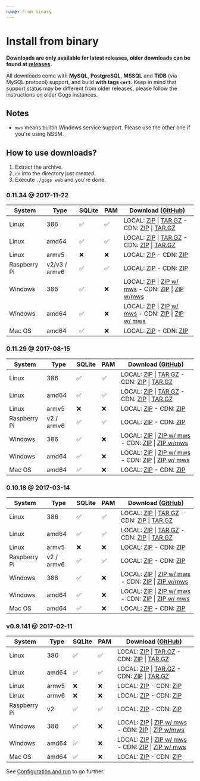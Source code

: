 ```yaml
---
name: From binary
---
```


# Install from binary

**Downloads are only available for latest releases, older downloads can be found at [releases](https://github.com/gogits/gogs/releases).**

All downloads come with **MySQL**, **PostgreSQL**, **MSSQL** and **TiDB** (via MySQL protocol) support, and build **with tags `cert`**. Keep in mind that support status may be different from older releases, please follow the instructions on older Gogs instances.

## Notes

- `mws` means builtin Windows service support. Please use the other one if you're using NSSM.

## How to use downloads?

1. Extract the archive.
2. `cd` into the directory just created.
3. Execute `./gogs web` and you're done.

### 0.11.34 @ 2017-11-22

|System|Type|SQLite|PAM|Download ([GitHub](https://github.com/gogits/gogs/releases/tag/v0.11.34))|
|------|----|------|---|--------|
|Linux|386|✅|✅|LOCAL: [ZIP](https://dl.gogs.io/0.11.34/linux_386.zip) \| [TAR.GZ](https://dl.gogs.io/0.11.34/linux_386.tar.gz) - CDN: [ZIP](https://cdn.gogs.io/0.11.34/linux_386.zip) \| [TAR.GZ](https://cdn.gogs.io/0.11.34/linux_386.tar.gz)|
|Linux|amd64|✅|✅|LOCAL: [ZIP](https://dl.gogs.io/0.11.34/linux_amd64.zip) \| [TAR.GZ](https://dl.gogs.io/0.11.34/linux_amd64.tar.gz) - CDN: [ZIP](https://cdn.gogs.io/0.11.34/linux_amd64.zip) \| [TAR.GZ](https://cdn.gogs.io/0.11.34/linux_amd64.tar.gz)|
|Linux|armv5|❌|❌|LOCAL: [ZIP](https://dl.gogs.io/0.11.34/linux_armv5.zip) - CDN: [ZIP](https://cdn.gogs.io/0.11.34/linux_armv5.zip)|
|Raspberry Pi|v2/v3 / armv6|✅|✅|LOCAL: [ZIP](https://dl.gogs.io/0.11.34/raspi2_armv6.zip) - CDN: [ZIP](https://cdn.gogs.io/0.11.34/raspi2_armv6.zip)|
|Windows|386|✅|❌|LOCAL: [ZIP](https://dl.gogs.io/0.11.34/windows_386.zip) \| [ZIP w/ mws](https://dl.gogs.io/0.11.34/windows_386_mws.zip) - CDN: [ZIP](https://cdn.gogs.io/0.11.34/windows_386.zip) \| [ZIP w/mws](https://cdn.gogs.io/0.11.34/windows_386_mws.zip)|
|Windows|amd64|✅|❌|LOCAL: [ZIP](https://dl.gogs.io/0.11.34/windows_amd64.zip) \| [ZIP w/ mws](https://dl.gogs.io/0.11.34/windows_amd64_mws.zip) - CDN: [ZIP](https://cdn.gogs.io/0.11.34/windows_amd64.zip) \| [ZIP w/ mws](https://cdn.gogs.io/0.11.34/windows_amd64_mws.zip)|
|Mac OS|amd64|✅|❌|LOCAL: [ZIP](https://dl.gogs.io/0.11.34/darwin_amd64.zip) - CDN: [ZIP](https://cdn.gogs.io/0.11.34/darwin_amd64.zip)|

### 0.11.29 @ 2017-08-15

|System|Type|SQLite|PAM|Download ([GitHub](https://github.com/gogits/gogs/releases/tag/v0.11.29))|
|------|----|------|---|--------|
|Linux|386|✅|✅|LOCAL: [ZIP](https://dl.gogs.io/0.11.29/linux_386.zip) \| [TAR.GZ](https://dl.gogs.io/0.11.29/linux_386.tar.gz) - CDN: [ZIP](https://cdn.gogs.io/0.11.29/linux_386.zip) \| [TAR.GZ](https://cdn.gogs.io/0.11.29/linux_386.tar.gz)|
|Linux|amd64|✅|✅|LOCAL: [ZIP](https://dl.gogs.io/0.11.29/linux_amd64.zip) \| [TAR.GZ](https://dl.gogs.io/0.11.29/linux_amd64.tar.gz) - CDN: [ZIP](https://cdn.gogs.io/0.11.29/linux_amd64.zip) \| [TAR.GZ](https://cdn.gogs.io/0.11.29/linux_amd64.tar.gz)|
|Linux|armv5|❌|❌|LOCAL: [ZIP](https://dl.gogs.io/0.11.29/linux_armv5.zip) - CDN: [ZIP](https://cdn.gogs.io/0.11.29/linux_armv5.zip)|
|Raspberry Pi|v2 / armv6|✅|✅|LOCAL: [ZIP](https://dl.gogs.io/0.11.29/raspi2_armv6.zip) - CDN: [ZIP](https://cdn.gogs.io/0.11.29/raspi2_armv6.zip)|
|Windows|386|✅|❌|LOCAL: [ZIP](https://dl.gogs.io/0.11.29/windows_386.zip) \| [ZIP w/ mws](https://dl.gogs.io/0.11.29/windows_386_mws.zip) - CDN: [ZIP](https://cdn.gogs.io/0.11.29/windows_386.zip) \| [ZIP w/mws](https://cdn.gogs.io/0.11.29/windows_386_mws.zip)|
|Windows|amd64|✅|❌|LOCAL: [ZIP](https://dl.gogs.io/0.11.29/windows_amd64.zip) \| [ZIP w/ mws](https://dl.gogs.io/0.11.29/windows_amd64_mws.zip) - CDN: [ZIP](https://cdn.gogs.io/0.11.29/windows_amd64.zip) \| [ZIP w/ mws](https://cdn.gogs.io/0.11.29/windows_amd64_mws.zip)|
|Mac OS|amd64|✅|❌|LOCAL: [ZIP](https://dl.gogs.io/0.11.29/darwin_amd64.zip) - CDN: [ZIP](https://cdn.gogs.io/0.11.29/darwin_amd64.zip)|

### 0.10.18 @ 2017-03-14

|System|Type|SQLite|PAM|Download ([GitHub](https://github.com/gogits/gogs/releases/tag/v0.10.18))|
|------|----|------|---|--------|
|Linux|386|✅|✅|LOCAL: [ZIP](https://dl.gogs.io/0.10.18/linux_386.zip) \| [TAR.GZ](https://dl.gogs.io/0.10.18/linux_386.tar.gz) - CDN: [ZIP](https://cdn.gogs.io/0.10.18/linux_386.zip) \| [TAR.GZ](https://cdn.gogs.io/0.10.18/linux_386.tar.gz)|
|Linux|amd64|✅|✅|LOCAL: [ZIP](https://dl.gogs.io/0.10.18/linux_amd64.zip) \| [TAR.GZ](https://dl.gogs.io/0.10.18/linux_amd64.tar.gz) - CDN: [ZIP](https://cdn.gogs.io/0.10.18/linux_amd64.zip) \| [TAR.GZ](https://cdn.gogs.io/0.10.18/linux_amd64.tar.gz)|
|Linux|armv5|❌|❌|LOCAL: [ZIP](https://dl.gogs.io/0.10.18/linux_armv5.zip) - CDN: [ZIP](https://cdn.gogs.io/0.10.18/linux_armv5.zip)|
|Raspberry Pi|v2 / armv6|✅|✅|LOCAL: [ZIP](https://dl.gogs.io/0.10.18/raspi2_armv6.zip) - CDN: [ZIP](https://cdn.gogs.io/0.10.18/raspi2_armv6.zip)|
|Windows|386|✅|❌|LOCAL: [ZIP](https://dl.gogs.io/0.10.18/windows_386.zip) \| [ZIP w/ mws](https://dl.gogs.io/0.10.18/windows_386_mws.zip) - CDN: [ZIP](https://cdn.gogs.io/0.10.18/windows_386.zip) \| [ZIP w/mws](https://cdn.gogs.io/0.10.18/windows_386_mws.zip)|
|Windows|amd64|✅|❌|LOCAL: [ZIP](https://dl.gogs.io/0.10.18/windows_amd64.zip) \| [ZIP w/ mws](https://dl.gogs.io/0.10.18/windows_amd64_mws.zip) - CDN: [ZIP](https://cdn.gogs.io/0.10.18/windows_amd64.zip) \| [ZIP w/ mws](https://cdn.gogs.io/0.10.18/windows_amd64_mws.zip)|
|Mac OS|amd64|✅|❌|LOCAL: [ZIP](https://dl.gogs.io/0.10.18/darwin_amd64.zip) - CDN: [ZIP](https://cdn.gogs.io/0.10.18/darwin_amd64.zip)|

### v0.9.141 @ 2017-02-11

|System|Type|SQLite|PAM|Download ([GitHub](https://github.com/gogits/gogs/releases/tag/v0.9.141))|
|------|----|------|---|--------|
|Linux|386|✅|✅|LOCAL: [ZIP](https://dl.gogs.io/gogs_v0.9.141_linux_386.zip) \| [TAR.GZ](https://dl.gogs.io/gogs_v0.9.141_linux_386.tar.gz) - CDN: [ZIP](https://cdn.gogs.io/gogs_v0.9.141_linux_386.zip) \| [TAR.GZ](https://cdn.gogs.io/gogs_v0.9.141_linux_386.tar.gz)|
|Linux|amd64|✅|✅|LOCAL: [ZIP](https://dl.gogs.io/gogs_v0.9.141_linux_amd64.zip) \| [TAR.GZ](https://dl.gogs.io/gogs_v0.9.141_linux_amd64.tar.gz) - CDN: [ZIP](https://cdn.gogs.io/gogs_v0.9.141_linux_amd64.zip) \| [TAR.GZ](https://cdn.gogs.io/gogs_v0.9.141_linux_amd64.tar.gz)|
|Linux|armv5|❌|❌|LOCAL: [ZIP](https://dl.gogs.io/gogs_v0.9.141_linux_armv5.zip) - CDN: [ZIP](https://cdn.gogs.io/gogs_v0.9.141_linux_armv5.zip)|
|Linux|armv6|❌|❌|LOCAL: [ZIP](https://dl.gogs.io/gogs_v0.9.141_linux_armv6.zip) - CDN: [ZIP](https://cdn.gogs.io/gogs_v0.9.141_linux_armv6.zip)|
|Raspberry Pi|v2|✅|✅|LOCAL: [ZIP](https://dl.gogs.io/gogs_v0.9.141_raspi2_armv6.zip) - CDN: [ZIP](https://cdn.gogs.io/gogs_v0.9.141_raspi2_armv6.zip)|
|Windows|386|✅|❌|LOCAL: [ZIP](https://dl.gogs.io/gogs_v0.9.141_windows_386.zip) \| [ZIP w/ mws](https://dl.gogs.io/gogs_v0.9.141_windows_386_mws.zip) - CDN: [ZIP](https://cdn.gogs.io/gogs_v0.9.141_windows_386.zip) \| [ZIP w/mws](https://cdn.gogs.io/gogs_v0.9.141_windows_386_mws.zip)|
|Windows|amd64|✅|❌|LOCAL: [ZIP](https://dl.gogs.io/gogs_v0.9.141_windows_amd64.zip) \| [ZIP w/ mws](https://dl.gogs.io/gogs_v0.9.141_windows_amd64_mws.zip) - CDN: [ZIP](https://cdn.gogs.io/gogs_v0.9.141_windows_amd64.zip) \| [ZIP w/ mws](https://cdn.gogs.io/gogs_v0.9.141_windows_amd64_mws.zip)|
|Mac OS|amd64|✅|❌|LOCAL: [ZIP](https://dl.gogs.io/gogs_v0.9.141_darwin_amd64.zip) - CDN: [ZIP](https://cdn.gogs.io/gogs_v0.9.141_darwin_amd64.zip)|

See [Configuration and run](/docs/installation/configuration_and_run.html) to go further.